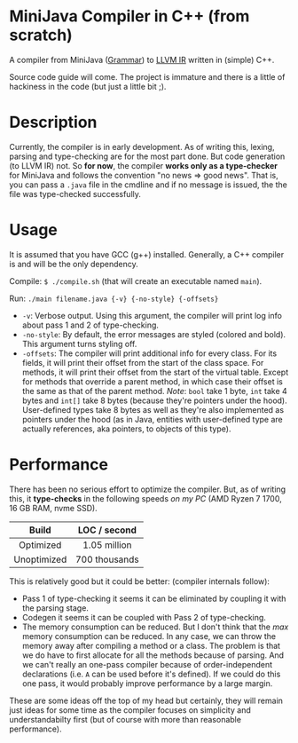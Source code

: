 # MiniJava Compiler in C++ (from scratch)

A compiler from MiniJava ([Grammar](http://cgi.di.uoa.gr/~thp06/project_files/minijava-new/minijava.html#prod4))
to [LLVM IR](https://llvm.org/docs/LangRef.html) written in (simple) C++.

Source code guide will come. The project is immature and there is a little of hackiness in the code (but just a little bit ;).

# Description

Currently, the compiler is in early development. As of writing this, lexing, parsing and type-checking are for the most
part done. But code generation (to LLVM IR) not. So **for now**, the compiler **works only as a type-checker**
for MiniJava and follows the convention "no news => good news". That is, you can pass a `.java` file in
the cmdline and if no message is issued, the the file was type-checked successfully.

# Usage
It is assumed that you have GCC (g++) installed. Generally, a C++ compiler is and will be the only dependency.

Compile: `$ ./compile.sh` (that will create an executable named `main`).

Run: `./main filename.java {-v} {-no-style} {-offsets}`

* `-v`: Verbose output. Using this argument, the compiler will print log info about pass 1 and 2 of type-checking.
* `-no-style`: By default, the error messages are styled (colored and bold). This argument turns styling off.
* `-offsets`: The compiler will print additional info for every class. For its fields, it will print their offset from the start of the class space. For methods, it will print their offset from the start of the virtual table. Except for methods that override a parent method, in which case their offset is the same as that of the parent method. _Note_: `bool` take 1 byte, `int` take 4 bytes and `int[]` take 8 bytes (because they're pointers under the hood). User-defined types take 8 bytes as well as they're also implemented as pointers under the hood (as in Java, entities with user-defined type are actually references, aka pointers, to objects of this type).

# Performance
There has been no serious effort to optimize the compiler. But, as of writing this, it **type-checks**
in the following speeds _on my PC_ (AMD Ryzen 7 1700, 16 GB RAM, nvme SSD).

| Build          | LOC / second    |
| :------------: | :-------------: |
| Optimized      | 1.05 million    |
| Unoptimized    | 700 thousands   |

This is relatively good but it could be better: (compiler internals follow):
- Pass 1 of type-checking it seems it can be eliminated by coupling it with the parsing stage.
- Codegen it seems it can be coupled with Pass 2 of type-checking.
- The memory consumption can be reduced. But I don't think that the _max_ memory consumption can be reduced.
  In any case, we can throw the memory away after compiling a method or a class. The problem is that we do have
  to first allocate for all the methods because of parsing. And we can't really an one-pass compiler because
  of order-independent declarations (i.e. `A` can be used before it's defined). If we could do this one pass,
  it would probably improve performance by a large margin.

These are some ideas off the top of my head but certainly, they will remain just ideas for some time
as the compiler focuses on simplicity and understandabilty first (but of course with more than reasonable performance).
